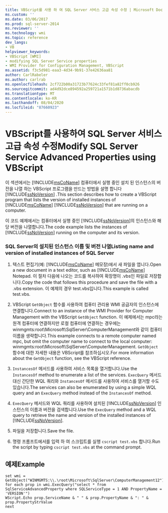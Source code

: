 ```yaml
---
title: VBScript를 사용 하 여 SQL Server 서비스 고급 속성 수정 | Microsoft Docs
ms.custom: ''
ms.date: 03/06/2017
ms.prod: sql-server-2014
ms.reviewer: ''
ms.technology: wmi
ms.topic: reference
dev_langs:
- VB
helpviewer_keywords:
- VBScript [WMI]
- modifying SQL Server Service properties
- WMI Provider for Configuration Management, VBScript
ms.assetid: f3c5d981-eaa3-4d34-9b91-37e42636aa81
author: CarlRabeler
ms.author: carlrab
ms.openlocfilehash: 2cf722b00a31723b77624c33fef81a82ff0cb926
ms.sourcegitcommit: ad4d92dce894592a259721a1571b1d8736abacdb
ms.translationtype: MT
ms.contentlocale: ko-KR
ms.lasthandoff: 08/04/2020
ms.locfileid: "87660923"
---
```

# <a name="modify-sql-server-service-advanced-properties-using-vbscript"></a><span data-ttu-id="53595-102">VBScript를 사용하여 SQL Server 서비스 고급 속성 수정</span><span class="sxs-lookup"><span data-stu-id="53595-102">Modify SQL Server Service Advanced Properties using VBScript</span></span>
  <span data-ttu-id="53595-103">이 섹션에서는 [!INCLUDE[msCoName](../../includes/msconame-md.md)] 컴퓨터에서 실행 중인 설치 된 인스턴스의 버전을 나열 하는 VBScript 프로그램을 만드는 방법을 설명 합니다 [!INCLUDE[ssNoVersion](../../includes/ssnoversion-md.md)] .</span><span class="sxs-lookup"><span data-stu-id="53595-103">This section describes how to create a VBScript program that lists the version of installed instances of [!INCLUDE[msCoName](../../includes/msconame-md.md)] [!INCLUDE[ssNoVersion](../../includes/ssnoversion-md.md)] that are running on a computer.</span></span>  
  
 <span data-ttu-id="53595-104">이 코드 예제에서는 컴퓨터에서 실행 중인 [!INCLUDE[ssNoVersion](../../includes/ssnoversion-md.md)]의 인스턴스와 해당 버전을 나열합니다.</span><span class="sxs-lookup"><span data-stu-id="53595-104">The code example lists the instances of [!INCLUDE[ssNoVersion](../../includes/ssnoversion-md.md)] running on the computer and its version.</span></span>  
  
### <a name="listing-name-and-version-of-installed-instances-of-sql-server"></a><span data-ttu-id="53595-105">SQL Server의 설치된 인스턴스 이름 및 버전 나열</span><span class="sxs-lookup"><span data-stu-id="53595-105">Listing name and version of installed instances of SQL Server</span></span>  
  
1.  <span data-ttu-id="53595-106">텍스트 편집기(예: [!INCLUDE[msCoName](../../includes/msconame-md.md)] 메모장)에서 새 파일을 엽니다.</span><span class="sxs-lookup"><span data-stu-id="53595-106">Open a new document in a text editor, such as [!INCLUDE[msCoName](../../includes/msconame-md.md)] Notepad.</span></span> <span data-ttu-id="53595-107">이 절차 다음에 나오는 코드를 복사하여 확장명이 .vbs인 파일로 저장합니다.</span><span class="sxs-lookup"><span data-stu-id="53595-107">Copy the code that follows this procedure and save the file with a .vbs extension.</span></span> <span data-ttu-id="53595-108">이 예제의 경우 test.vbs입니다.</span><span class="sxs-lookup"><span data-stu-id="53595-108">This example is called test.vbs.</span></span>  
  
2.  <span data-ttu-id="53595-109">VBScript `GetObject` 함수를 사용하여 컴퓨터 관리용 WMI 공급자의 인스턴스에 연결합니다.</span><span class="sxs-lookup"><span data-stu-id="53595-109">Connect to an instance of the WMI Provider for Computer Management with the VBScript `GetObject` function.</span></span> <span data-ttu-id="53595-110">이 예제에서는 mpc라는 원격 컴퓨터에 연결하지만 로컬 컴퓨터에 연결하는 경우에는 winmgmts:root\Microsoft\SqlServer\ComputerManagement와 같이 컴퓨터 이름을 생략합니다.</span><span class="sxs-lookup"><span data-stu-id="53595-110">This example connects to a remote computer named mpc, but omit the computer name to connect to the local computer: winmgmts:root\Microsoft\SqlServer\ComputerManagement.</span></span> <span data-ttu-id="53595-111">`GetObject` 함수에 대한 자세한 내용은 VBScript를 참조하십시오.</span><span class="sxs-lookup"><span data-stu-id="53595-111">For more information about the `GetObject` function, see the VBScript reference.</span></span>  
  
3.  <span data-ttu-id="53595-112">`InstancesOf` 메서드를 사용하여 서비스 목록을 열거합니다.</span><span class="sxs-lookup"><span data-stu-id="53595-112">Use the `InstancesOf` method to enumerate a list of the services.</span></span> <span data-ttu-id="53595-113">`ExecQuery` 메서드 대신 간단한 WQL 쿼리와 `InstancesOf` 메서드를 사용하여 서비스를 열거할 수도 있습니다.</span><span class="sxs-lookup"><span data-stu-id="53595-113">The services can also be enumerated by using a simple WQL query and an `ExecQuery` method instead of the `InstancesOf` method.</span></span>  
  
4.  <span data-ttu-id="53595-114">`ExecQuery` 메서드와 WQL 쿼리를 사용하여 설치된 [!INCLUDE[ssNoVersion](../../includes/ssnoversion-md.md)] 인스턴스의 이름과 버전을 검색합니다.</span><span class="sxs-lookup"><span data-stu-id="53595-114">Use the `ExecQuery` method and a WQL query to retrieve the name and version of the installed instances of [!INCLUDE[ssNoVersion](../../includes/ssnoversion-md.md)].</span></span>  
  
5.  <span data-ttu-id="53595-115">파일을 저장합니다.</span><span class="sxs-lookup"><span data-stu-id="53595-115">Save the file.</span></span>  
  
6.  <span data-ttu-id="53595-116">명령 프롬프트에서를 입력 하 여 스크립트를 실행 `cscript test.vbs` 합니다.</span><span class="sxs-lookup"><span data-stu-id="53595-116">Run the script by typing `cscript test.vbs` at the command prompt.</span></span>  
  
## <a name="example"></a><span data-ttu-id="53595-117">예제</span><span class="sxs-lookup"><span data-stu-id="53595-117">Example</span></span>  
  
```  
set wmi = GetObject("WINMGMTS:\\.\root\Microsoft\SqlServer\ComputerManagement12")  
for each prop in wmi.ExecQuery("select * from SqlServiceAdvancedProperty where SQLServiceType = 1 AND PropertyName = 'VERSION'")  
WScript.Echo prop.ServiceName & " " & prop.PropertyName & ": " & prop.PropertyStrValue  
next  
```  
  
  

